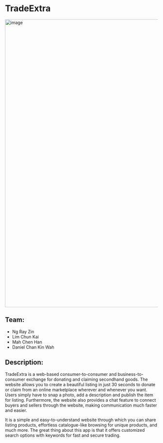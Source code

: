 # TradeExtra

<img width="947" href="" alt="image" src="https://user-images.githubusercontent.com/94064635/216634207-28caf75a-2a0c-4583-bba4-a41dabfccfcb.png">

## Team:
- Ng Ray Zin
- Lim Chun Kai
- Mah Chen Han
- Daniel Chan Kin Wah 

## Description:

TradeExtra is a web-based consumer-to-consumer and business-to-consumer exchange for donating and claiming secondhand goods. The website allows you to create a beautiful listing in just 30 seconds to donate or claim from an online marketplace wherever and whenever you want. Users simply have to snap a photo, add a description and publish the item for listing. Furthermore, the website also provides a chat feature to connect buyers and sellers through the website, making communication much faster and easier.

It is a simple and easy-to-understand website through which you can share listing products, effortless catalogue-like browsing for unique products, and much more. The great thing about this app is that it offers customized search options with keywords for fast and secure trading.
